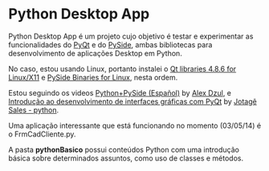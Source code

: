 # Python Desktop App

Python Desktop App é um projeto cujo objetivo é testar e experimentar as funcionalidades do [PyQt][0] e do [PySide][1], ambas bibliotecas para desenvolvimento de aplicações Desktop em Python.

No caso, estou usando Linux, portanto instalei o [Qt libraries 4.8.6 for Linux/X11][2] e [PySide Binaries for Linux][3], nesta ordem.

Estou seguindo os videos [Python+PySide (Español)][4] by [Alex Dzul][5], e [Introdução ao desenvolvimento de interfaces gráficas com PyQt][6] by [Jotagê Sales - python][7].

Uma aplicação interessante que está funcionando no momento (03/05/14) é o FrmCadCliente.py.

A pasta **pythonBasico** possui conteúdos Python com uma introdução básica sobre determinados assuntos, como uso de classes e métodos.

[0]: http://www.python.org.br/wiki/PyQt
[1]: http://qt-project.org/wiki/PySide
[2]: http://qt-project.org/downloads#qt-lib
[3]: http://qt-project.org/wiki/PySide_Binaries_Linux
[4]: https://www.youtube.com/playlist?list=PLcfocqQ6w1T6-QCu9e6ip7CB0j9CM0BKk
[5]: https://www.youtube.com/user/alexexc2
[6]: https://www.youtube.com/watch?v=ufEi54WGyC0
[7]: https://www.youtube.com/channel/UCvnv9lLT51aYpi0eBp022Sg
